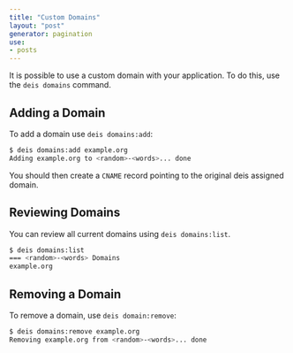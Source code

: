```yaml
---
title: "Custom Domains"
layout: "post"
generator: pagination
use:
- posts
---
```


It is possible to use a custom domain with your application. To do this, use the `deis domains` command.

## Adding a Domain

To add a domain use `deis domains:add`:

```sh
$ deis domains:add example.org
Adding example.org to <random>-<words>... done
```

You should then create a `CNAME` record pointing to the original deis assigned domain.

## Reviewing Domains

You can review all current domains using `deis domains:list`.

```sh
$ deis domains:list
=== <random>-<words> Domains
example.org
```

## Removing a Domain

To remove a domain, use `deis domain:remove`:

```sh
$ deis domains:remove example.org
Removing example.org from <random>-<words>... done
```
